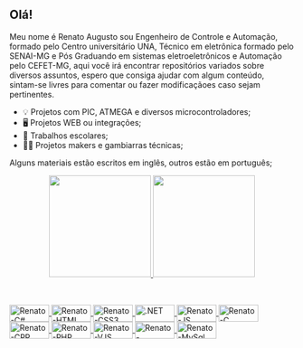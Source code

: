 ## Olá! 
Meu nome é Renato Augusto sou Engenheiro de Controle e Automação, formado pelo Centro universitário UNA, Técnico em eletrônica formado pelo SENAI-MG e Pós Graduando em sistemas eletroeletrônicos e Automação pelo CEFET-MG, aqui você irá encontrar repositórios variados sobre diversos assuntos, espero que consiga ajudar com algum conteúdo, sintam-se livres para comentar ou fazer modificaçãoes caso sejam pertinentes.

- 💡️ Projetos com PIC, ATMEGA e diversos microcontroladores; 
- 🖥️ Projetos WEB ou integrações; 
- 📑️ Trabalhos escolares; 
- 👩‍🏫️ Projetos makers e gambiarras técnicas;

Alguns materiais estão escritos em inglês, outros estão em português;

<div align="center">
  <a href="https://github.com/renatoaugustii">
  <img height="180em" src="https://github-readme-stats.vercel.app/api?username=renatoaugustii&show_icons=true&theme=dark&include_all_commits=true&count_private=true"/>
  <img height="180em" src="https://github-readme-stats.vercel.app/api/top-langs/?username=renatoaugustii&layout=compact&langs_count=7&theme=dark"/>
</div>
  
   ##
  
  <div style="display: inline_block"><br>
  <img align="center" alt="Renato-C#" height="30" width="70" src="https://img.shields.io/badge/-Python-3776AB?logo=python&logoColor=white">
  <img align="center" alt="Renato-HTML" height="30" width="70" src="https://img.shields.io/badge/HTML5-E34F26?style=for-the-badge&logo=html5&logoColor=white">
  <img align="center" alt="Renato-CSS3" height="30" width="70" src="https://img.shields.io/badge/CSS3-1572B6?style=for-the-badge&logo=css3&logoColor=white">
  <img align="center" alt=".NET" height="30" width="70" src="https://img.shields.io/badge/.NET-5C2D91?style=for-the-badge&logo=.net&logoColor=white">
  <img align="center" alt="Renato-JS" height="30" width="70" src="https://img.shields.io/badge/JavaScript-323330?style=for-the-badge&logo=javascript&logoColor=F7DF1E">
  <img align="center" alt="Renato-C" height="30" width="70" src="https://img.shields.io/badge/C-00599C?style=for-the-badge&logo=c&logoColor=white">
  <img align="center" alt="Renato-CPP" height="30" width="70" src="https://img.shields.io/badge/C%2B%2B-00599C?style=for-the-badge&logo=c%2B%2B&logoColor=white">
 <img align="center" alt="Renato-PHP" height="30" width="70" src="https://img.shields.io/badge/PHP-777BB4?style=for-the-badge&logo=php&logoColor=white">
 <img align="center" alt="Renato-VJS" height="30" width="70"src="https://img.shields.io/badge/Vue.js-35495E?style=for-the-badge&logo=vue.js&logoColor=4FC08D">
 <img align="center" alt="Renato-bootstrap" height="30" width="70"src="https://img.shields.io/badge/Bootstrap-563D7C?style=for-the-badge&logo=bootstrap&logoColor=white">
<img align="center" alt="Renato-MySql" height="30" width="70" src="https://img.shields.io/badge/MySQL-00000F?style=for-the-badge&logo=mysql&logoColor=white">
</div>
  
  ##
